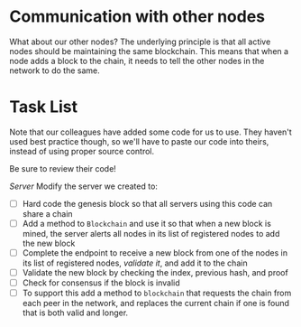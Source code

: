 # Communication with other nodes

What about our other nodes?  The underlying principle is that all active nodes should be maintaining the same blockchain.  This means that when a node adds a block to the chain, it needs to tell the other nodes in the network to do the same.

# Task List

Note that our colleagues have added some code for us to use.  They haven't used best practice though, so we'll have to paste our code into theirs, instead of using proper source control.

Be sure to review their code!

*Server*
Modify the server we created to:
- [ ] Hard code the genesis block so that all servers using this code can share a chain
- [ ] Add a method to `Blockchain` and use it so that when a new block is mined, the server alerts all nodes in its list of registered nodes to add the new block
- [ ] Complete the endpoint to receive a new block from one of the nodes in its list of registered nodes, *validate it*, and add it to the chain
- [ ] Validate the new block by checking the index, previous hash, and proof
- [ ] Check for consensus if the block is invalid
- [ ] To support this add a method to `blockchain` that requests the chain from each peer in the network, and replaces the current chain if one is found that is both valid and longer.
